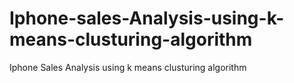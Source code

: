 # Iphone-sales-Analysis-using-k-means-clusturing-algorithm
Iphone Sales Analysis using k means clusturing algorithm
